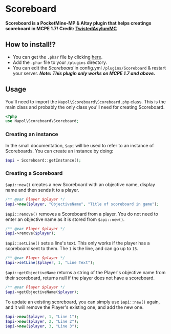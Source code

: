 # Scoreboard

**Scoreboard is a PocketMine-MP & Altay plugin that helps creatings scoreboard in MCPE 1.7!**
**Credit: [TwistedAsylumMC](https://github.com/TwistedAsylumMC/Scoreboards)**

## How to install!?
 - You can get the `.phar` file by clicking [here](https://poggit.pmmp.io/ci/NapolGamerTH/Scoreboards).
 - Add the `.phar` file to your `/plugins` directory.
 - You can edit the *Scoreboard* in config.yml `/plugins/Scoreboard` & restart your server.
 ***Note: This plugin only works on MCPE 1.7 and above.***
 
 ## Usage
  You'll need to import the `Napol\Scoreboard\Scoreboard.php` class. This is the main class and probably the only class you'll need for creating Scoreboard.
 ```php
 <?php
 use Napol\Scoreboard\Scoreboard;
 ```
 
 ### Creating an instance
  In the small documentation, `$api` will be used to refer to an instance of Scoreboards. You can create an instance by doing:
```php
$api = Scoreboard::getInstance();
``` 
 
### Creating a Scoreboard
  `$api::new()` creates a new Scoreboard with an objective name, display name and then sends it to a player.
```php
/** @var Player $player */
$api->new($player, "ObjectiveName", "Title of scoreboard in game");
```
  `$api::remove()` removes a Scoreboard from a player. You do not need to enter an objective name as it is stored from `$api::new()`.
```php
/** @var Player $player */
$api->remove($player);
```
  `$api::setLine()` sets a line's text. This only works if the player has a scoreboard sent to them. The `1` is the line, and can go up to `15`.
```php
/** @var Player $player */
$api->setLine($player, 1, "Line Text");
```
  `$api::getObjectiveName` returns a string of the Player's objective name from their scoreboard, returns null if the player does not have a scoreboard.
```php
/** @var Player $player */
$api->getObjectiveName($player);
```
  To update an existing scoreboard, you can simply use `$api::new()` again, and it will remove the Player's existing one, and add the new one.
```php
$api->new($player, 1, "Line 1");
$api->new($player, 2, "Line 2");
$api->new($player, 3, "Line 3");
```
